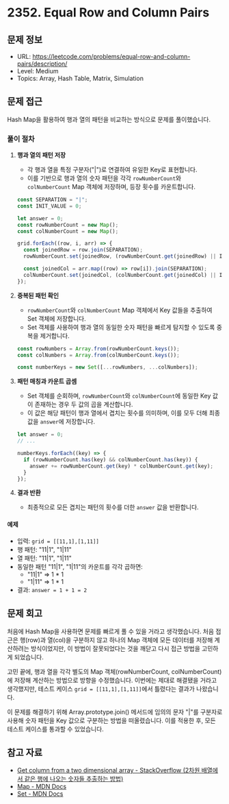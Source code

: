 # 2352. Equal Row and Column Pairs

## 문제 정보

- URL: https://leetcode.com/problems/equal-row-and-column-pairs/description/
- Level: Medium
- Topics: Array, Hash Table, Matrix, Simulation

## 문제 접근

Hash Map을 활용하여 행과 열의 패턴을 비교하는 방식으로 문제를 풀이했습니다.

### 풀이 절차

1. **행과 열의 패턴 저장**

   - 각 행과 열을 특정 구분자("|")로 연결하여 유일한 Key로 표현합니다.
   - 이를 기반으로 행과 열의 숫자 패턴을 각각 `rowNumberCount`와 `colNumberCount` Map 객체에 저장하며, 등장 횟수를 카운트합니다.

   ```javascript
   const SEPARATION = "|";
   const INIT_VALUE = 0;

   let answer = 0;
   const rowNumberCount = new Map();
   const colNumberCount = new Map();

   grid.forEach((row, i, arr) => {
     const joinedRow = row.join(SEPARATION);
     rowNumberCount.set(joinedRow, (rowNumberCount.get(joinedRow) || INIT_VALUE) + 1);

     const joinedCol = arr.map((row) => row[i]).join(SEPARATION);
     colNumberCount.set(joinedCol, (colNumberCount.get(joinedCol) || INIT_VALUE) + 1);
   });
   ```

2. **중복된 패턴 확인**

   - `rowNumberCount`와 `colNumberCount` Map 객체에서 Key 값들을 추출하여 Set 객체에 저장합니다.
   - Set 객체를 사용하여 행과 열의 동일한 숫자 패턴을 빠르게 탐지할 수 있도록 중복을 제거합니다.

   ```javascript
   const rowNumbers = Array.from(rowNumberCount.keys());
   const colNumbers = Array.from(colNumberCount.keys());

   const numberKeys = new Set([...rowNumbers, ...colNumbers]);
   ```

3. **패턴 매칭과 카운트 곱셈**

   - Set 객체를 순회하며, `rowNumberCount`와 `colNumberCount`에 동일한 Key 값이 존재하는 경우 두 값의 곱을 계산합니다.
   - 이 값은 해당 패턴이 행과 열에서 겹치는 횟수를 의미하며, 이를 모두 더해 최종 값을 `answer`에 저장합니다.

   ```javascript
   let answer = 0;
   // ...

   numberKeys.forEach((key) => {
     if (rowNumberCount.has(key) && colNumberCount.has(key)) {
       answer += rowNumberCount.get(key) * colNumberCount.get(key);
     }
   });
   ```

4. **결과 반환**
   - 최종적으로 모든 겹치는 패턴의 횟수를 더한 `answer` 값을 반환합니다.

#### 예제

- 입력: `grid = [[11,1],[1,11]]`
- 행 패턴: "11|1", "1|11"
- 열 패턴: "11|1", "1|11"
- 동일한 패턴 "11|1", "1|11"의 카운트를 각각 곱하면:
  - "11|1" => 1 \* 1
  - "1|11" => 1 \* 1
- 결과: `answer = 1 + 1 = 2`

## 문제 회고

처음에 Hash Map을 사용하면 문제를 빠르게 풀 수 있을 거라고 생각했습니다. 처음 접근은 행(row)과 열(col)을 구분하지 않고 하나의 Map 객체에 모든 데이터를 저장해 계산하려는 방식이었지만, 이 방법이 잘못되었다는 것을 깨닫고 다시 접근 방법을 고민하게 되었습니다.

고민 끝에, 행과 열을 각각 별도의 Map 객체(rowNumberCount, colNumberCount)에 저장해 계산하는 방법으로 방향을 수정했습니다. 이번에는 제대로 해결됐을 거라고 생각했지만, 테스트 케이스 `grid = [[11,1],[1,11]]`에서 틀렸다는 결과가 나왔습니다.

이 문제를 해결하기 위해 Array.prototype.join() 메서드에 임의의 문자 "|"를 구분자로 사용해 숫자 패턴을 Key 값으로 구분하는 방법을 떠올렸습니다. 이를 적용한 후, 모든 테스트 케이스를 통과할 수 있었습니다.

## 참고 자료

- [Get column from a two dimensional array - StackOverflow (2차원 배열에서 같은 행에 나오는 숫자들 추출하는 방법)](https://stackoverflow.com/questions/7848004/get-column-from-a-two-dimensional-array)
- [Map - MDN Docs](https://developer.mozilla.org/ko/docs/Web/JavaScript/Reference/Global_Objects/Map)
- [Set - MDN Docs](https://developer.mozilla.org/ko/docs/Web/JavaScript/Reference/Global_Objects/Set)
